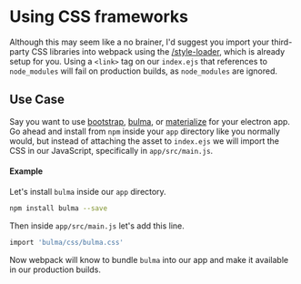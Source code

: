 # Using CSS frameworks

Although this may seem like a no brainer, I'd suggest you import your third-party CSS libraries into webpack using the [/style-loader](https://github.com/webpack/style-loader), which is already setup for you. Using a `<link>` tag on our `index.ejs` that references to `node_modules` will fail on production builds, as `node_modules` are ignored.

## Use Case
Say you want to use [bootstrap](http://getbootstrap.com/), [bulma](http://bulma.io/), or [materialize](http://materializecss.com/) for your electron app. Go ahead and install from `npm` inside your `app` directory like you normally would, but instead of attaching the asset to `index.ejs` we will import the CSS in our JavaScript, specifically in `app/src/main.js`.

#### Example
Let's install `bulma` inside our `app` directory.
```bash
npm install bulma --save
```
Then inside `app/src/main.js` let's add this line.
```bash
import 'bulma/css/bulma.css'
```
Now webpack will know to bundle `bulma` into our app and make it available in our production builds.
